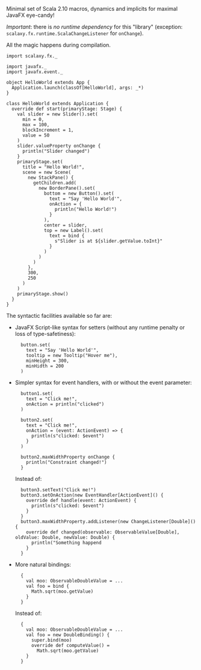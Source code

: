 Minimal set of Scala 2.10 macros, dynamics and implicits for maximal JavaFX eye-candy!

*Important*: there is _no runtime dependency_ for this "library" (exception: `scalaxy.fx.runtime.ScalaChangeListener` for `onChange`).

All the magic happens during compilation.

    import scalaxy.fx._
    
    import javafx._
    import javafx.event._
    
    object HelloWorld extends App {
      Application.launch(classOf[HelloWorld], args: _*)
    }
    
    class HelloWorld extends Application {
      override def start(primaryStage: Stage) {
        val slider = new Slider().set(
          min = 0,
          max = 100,
          blockIncrement = 1,
          value = 50
        )
        slider.valueProperty onChange {
          println("Slider changed")
        }
        primaryStage.set(
          title = "Hello World!",
          scene = new Scene(
            new StackPane() {
              getChildren.add(
                new BorderPane().set(
                  bottom = new Button().set(
                    text = "Say 'Hello World'",
                    onAction = {
                      println("Hello World!")
                    }
                  ),
                  center = slider,
                  top = new Label().set(
                    text = bind {
                      s"Slider is at ${slider.getValue.toInt}"
                    }
                  )
                )
              )
            }, 
            300, 
            250
          )
        )
        primaryStage.show()
      }
    }
    
The syntactic facilities available so far are:
- JavaFX Script-like syntax for setters (without any runtime penalty or loss of type-safetiness): 

        button.set(
          text = "Say 'Hello World'",
          tooltip = new Tooltip("Hover me"),
          minHeight = 300,
          minHidth = 200
        )
      
- Simpler syntax for event handlers, with or without the event parameter:
    
        button1.set(
          text = "Click me!",
          onAction = println("clicked")
        )
        
        button2.set(
          text = "Click me!",
          onAction = (event: ActionEvent) => {
            println(s"clicked: $event")
          }
        )
        
        button2.maxWidthProperty onChange {
          println("Constraint changed!")
        }
        
  Instead of:
  
        button3.setText("Click me!")
        button3.setOnAction(new EventHandler[ActionEvent]() {
          override def handle(event: ActionEvent) {
            println(s"clicked: $event")
          }
        }
        button3.maxWidthProperty.addListener(new ChangeListener[Double]() {
          override def changed(observable: ObservableValue[Double], oldValue: Double, newValue: Double) {
            println("Something happend
          }
        }
        
- More natural bindings:

        {
          val moo: ObservableDoubleValue = ...
          val foo = bind {
            Math.sqrt(moo.getValue)
          }
        }
        
  Instead of:
  
        {
          val moo: ObservableDoubleValue = ...
          val foo = new DoubleBinding() {
            super.bind(moo)
            override def computeValue() = 
              Math.sqrt(moo.getValue)
          }
        }
